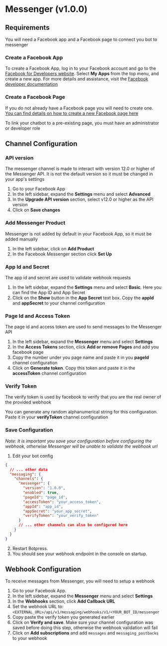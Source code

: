 # Messenger (v1.0.0)

## Requirements

You will need a Facebook app and a Facebook page to connect you bot to messenger

### Create a Facebook App

To create a Facebook App, log in to your Facebook account and go to the [Facebook for Developers website](https://developers.facebook.com/). Select **My Apps** from the top menu, and create a new app. For more details and assistance, visit the [Facebook developer documentation](https://developers.facebook.com/docs/development)

### Create a Facebook Page

If you do not already have a Facebook page you will need to create one. [You can find details on how to create a new Facebook page here](https://www.facebook.com/pages/creation/)

To link your chatbot to a pre-existing page, you must have an administrator or developer role

## Channel Configuration

### API version

The messenger channel is made to interact with version 12.0 or higher of the Messenger API. It is not the default version so it must be changed in your app's settings

1. Go to your Facebook App
1. In the left sidebar, expand the **Settings** menu and select **Advanced**
1. In the **Upgrade API version** section, select v12.0 or higher as the API version
1. Click on **Save changes**

### Add Messenger Product

Messenger is not added by default in your Facebook App, so it must be added manually

1. In the left sidebar, click on **Add Product**
1. In the Facebook Messenger section click **Set Up**

### App Id and Secret

The app id and secret are used to validate webhook requests

1. In the left sidebar, expand the **Settings** menu and select **Basic**. Here you can find the App ID and App Secret
1. Click on the **Show** button in the **App Secret** text box. Copy the **appId** and **appSecret** to your channel configuration

### Page Id and Access Token

The page id and access token are used to send messages to the Messenger API

1. In the left sidebar, expand the **Messenger** menu and select **Settings**
1. In the **Access Tokens** section, click **Add or remove Pages** and add you facebook page
1. Copy the number under you page name and paste it in you **pageId** channel configuration
1. Click on **Generate token**. Copy this token and paste it in the **accessToken** channel configuration

### Verify Token

The verify token is used by facebook to verify that you are the real owner of the provided webhook

You can generate any random alphanumerical string for this configuration. Paste it in your **verifyToken** channel configuration

### Save Configuration

_Note: It is important you save your configuration before configuring the webhook, otherwise Messenger will be unable to validate the webhook url_

1. Edit your bot config

```json
{
  // ... other data
  "messaging": {
    "channels": {
      "messenger": {
        "version": "1.0.0",
        "enabled": true,
        "pageId": "page_id",
        "accessToken": "your_access_token",
        "appId": "app_id",
        "appSecret": "your_app_secret",
        "verifyToken": "your_verify_token"
      }
      // ... other channels can also be configured here
    }
  }
}
```

2. Restart Botpress.
3. You should see your webhook endpoint in the console on startup.

## Webhook Configuration

To receive messages from Messenger, you will need to setup a webhook

1. Go to your Facebook App.
1. In the left sidebar, expand the **Messenger** menu and select **Settings**
1. In the **Webhooks** section, click **Add Callback URL**
1. Set the webhook URL to: `<EXTERNAL_URL>/api/v1/messaging/webhooks/v1/<YOUR_BOT_ID/messenger`
1. Copy paste the verify token you generated earlier
1. Click on **Verify and save**. Make sure your channel configuration was saved before doing this step, otherwise the webhook validation will fail
1. Click on **Add subscriptions** and add `messages` and `messaging_postbacks` to your webhook
